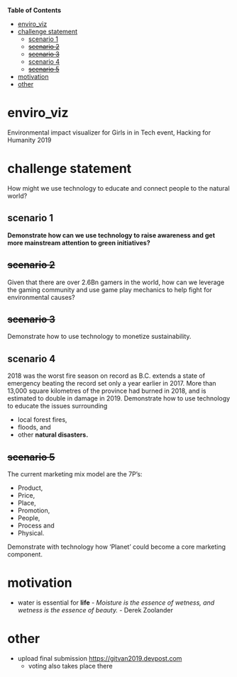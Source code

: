 <!-- markdown-toc start - Don't edit this section. Run M-x markdown-toc-generate-toc again -->
**Table of Contents**

- [enviro_viz](#enviroviz)
- [challenge statement](#challenge-statement)
    - [scenario 1](#scenario-1)
    - [~~scenario 2~~](#scenario-2)
    - [~~scenario 3~~](#scenario-3)
    - [scenario 4](#scenario-4)
    - [~~scenario 5~~](#scenario-5)
- [motivation](#motivation)
- [other](#other)

<!-- markdown-toc end -->
# enviro_viz
Environmental impact visualizer for Girls in in Tech event, Hacking for Humanity 2019

# challenge statement
How might we use technology to educate and connect people to the natural world?

## scenario 1
**Demonstrate how can we use technology to raise awareness and get more mainstream attention to green initiatives?**

## ~~scenario 2~~
Given that there are over 2.6Bn gamers in the world, how can we leverage the gaming community and use game play mechanics to help fight for environmental causes?

## ~~scenario 3~~
Demonstrate how to use technology to monetize sustainability.

## scenario 4
2018 was the worst fire season on record as B.C. extends a state of emergency beating the record set only a year earlier in 2017. More than 13,000 square kilometres of the province had burned in 2018, and is estimated to double in damage in 2019.
Demonstrate how to use technology to educate the issues surrounding 
- local forest fires, 
- floods, and 
- other **natural disasters.**

## ~~scenario 5~~
The current marketing mix model are the 7P’s: 
- Product, 
- Price, 
- Place, 
- Promotion, 
- People, 
- Process and 
- Physical.

Demonstrate with technology how ‘Planet’ could become a core marketing component.

# motivation
- water is essential for **life** - _Moisture is the essence of wetness, and wetness is the essence of beauty._ - Derek Zoolander

# other
- upload final submission https://gitvan2019.devpost.com
  - voting also takes place there
